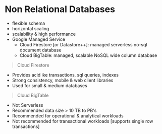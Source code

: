 # Non Relational Databases
- flexible schema
- horizontal scaling
- scalability & high performance
- Google Managed Service
  - Cloud Firestore [or Datastore++]: managed serverless no-sql document database
  - Cloud BigTable: managed, scalable NoSQL wide column database
 
> Cloud Firestore
- Provides acid ike transactions, sql queries, indexes
- Strong consistency, mobile & web client libraries
- Used for small & medium databases

> Cloud BigTable
- Not Serverless
- Recommended data size > 10 TB to PB's
- Recommended for operational & analytical workloads
- Not recommended for transactional workloads [supports single row transactions] 
